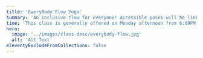 ```yaml
---
title: 'EveryBody Flow Yoga'
summary: 'An inclusive flow for everyone! Accessible poses will be linked with breath and set to music to get us moving.'
time: 'This class is generally offered on Monday afternoon from 6:00PM to 7:00PM at The Rialto Theater.'
hero:
  image: '../images/class-desc/everybody-flow.jpg'
  alt: 'Alt Text'
eleventyExcludeFromCollections: false
---
```

